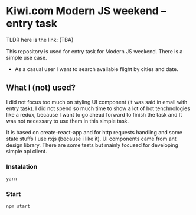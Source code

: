 # Kiwi.com Modern JS weekend – entry task
TLDR here is the link: (TBA)

This repository is used for entry task for Modern JS weekend. There is a simple use case.

- As a casual user I want to search available flight by cities and date.

## What I (not) used?
I did not focus too much on styling UI component (it was said in email with entry task). I did not spend so much time to show a lot of hot tenchnologies like a redux, because I want to go ahead forward to finish the task and It was not necessary to use them in this simple task.

It is based on create-react-app and for http requests handling and some state stuffs I use rxjs (because i like it). UI components came from ant design library. There are some tests but mainly focused for developing simple api client.

### Instalation
```sh
yarn
```

### Start
```sh
npm start
```


